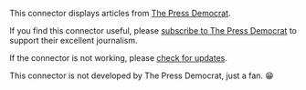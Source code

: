 This connector displays articles from [The Press Democrat](https://www.pressdemocrat.com).

If you find this connector useful, please [subscribe to The Press Democrat](https://subscribe.pressdemocrat.com/) to support their excellent journalism.

If the connector is not working, please [check for updates](https://github.com/walt/press-democrat-tapestry-connector/releases).

This connector is not developed by The Press Democrat, just a fan. 😁
